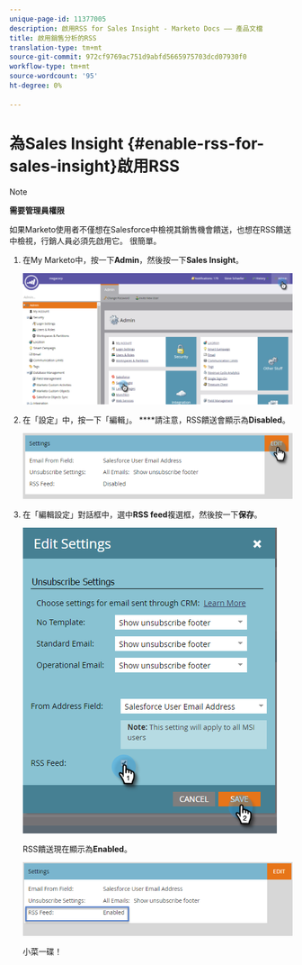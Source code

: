 ```yaml
---
unique-page-id: 11377005
description: 啟用RSS for Sales Insight - Marketo Docs —— 產品文檔
title: 啟用銷售分析的RSS
translation-type: tm+mt
source-git-commit: 972cf9769ac751d9abfd5665975703dcd07930f0
workflow-type: tm+mt
source-wordcount: '95'
ht-degree: 0%

---
```



# 為Sales Insight {#enable-rss-for-sales-insight}啟用RSS

>[!NOTE]
>
>**需要管理員權限**

如果Marketo使用者不僅想在Salesforce中檢視其銷售機會饋送，也想在RSS饋送中檢視，行銷人員必須先啟用它。 很簡單。

1. 在My Marketo中，按一下&#x200B;**Admin**，然後按一下&#x200B;**Sales Insight**。

   ![](assets/set-up-rss-1-hands.png)

1. 在「設定」中，按一下「編輯」。 ****&#x200B;請注意，RSS饋送會顯示為&#x200B;**Disabled**。

   ![](assets/rss-settings-tab.png)

1. 在「編輯設定」對話框中，選中&#x200B;**RSS feed**&#x200B;複選框，然後按一下&#x200B;**保存**。

   ![](assets/rss-edit-settings-2-hands.png)

   RSS饋送現在顯示為&#x200B;**Enabled**。

   ![](assets/rss-final-box.png)

   小菜一碟！
